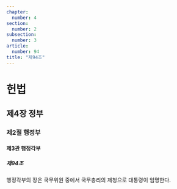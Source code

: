 ```yaml
---
chapter:
  number: 4
section:
  number: 2
subsection:
  number: 3
article:
  number: 94
title: "제94조"
---
```

# 헌법

## 제4장 정부

### 제2절 행정부

#### 제3관 행정각부

##### 제94조

행정각부의 장은 국무위원 중에서 국무총리의 제청으로 대통령이 임명한다.
